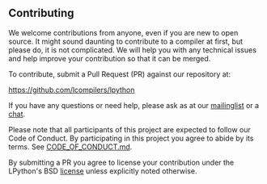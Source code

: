 ## Contributing

We welcome contributions from anyone, even if you are new to open source. It
might sound daunting to contribute to a compiler at first, but please do, it is
not complicated. We will help you with any technical issues and help improve
your contribution so that it can be merged.

To contribute, submit a Pull Request (PR) against our repository at:

https://github.com/lcompilers/lpython

If you have any questions or need help, please ask as at our
[mailinglist](https://groups.io/g/lfortran) or a
[chat](https://lfortran.zulipchat.com/).

Please note that all participants of this project are expected to follow our
Code of Conduct. By participating in this project you agree to abide by its
terms. See [CODE_OF_CONDUCT.md](CODE_OF_CONDUCT.md).

By submitting a PR you agree to license your contribution under
the LPython's BSD [license](LICENSE) unless explicitly noted otherwise.
